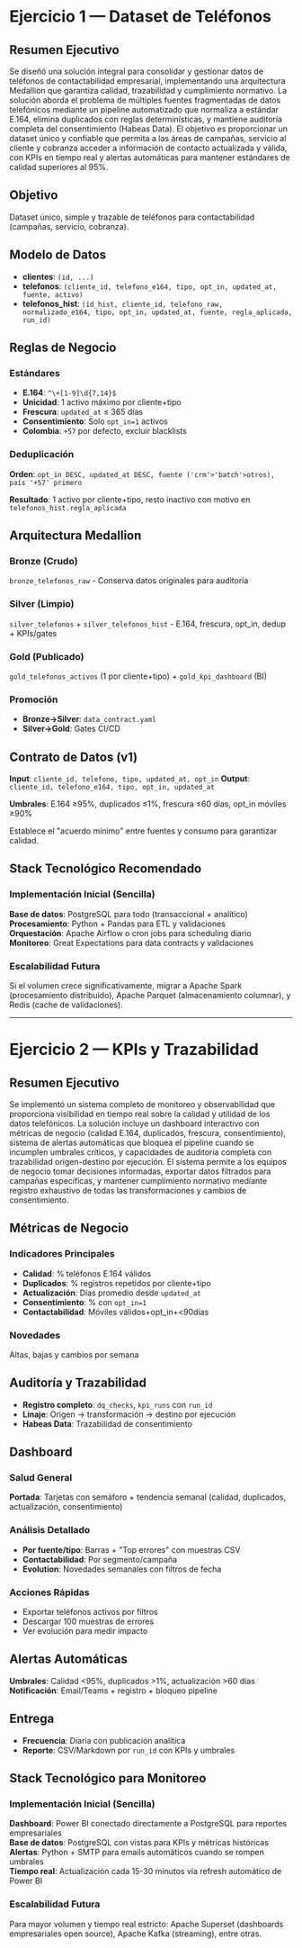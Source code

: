 # Ejercicio 1 — Dataset de Teléfonos

## Resumen Ejecutivo

Se diseñó una solución integral para consolidar y gestionar datos de teléfonos de contactabilidad empresarial, implementando una arquitectura Medallion que garantiza calidad, trazabilidad y cumplimiento normativo. La solución aborda el problema de múltiples fuentes fragmentadas de datos telefónicos mediante un pipeline automatizado que normaliza a estándar E.164, elimina duplicados con reglas determinísticas, y mantiene auditoría completa del consentimiento (Habeas Data). El objetivo es proporcionar un dataset único y confiable que permita a las áreas de campañas, servicio al cliente y cobranza acceder a información de contacto actualizada y válida, con KPIs en tiempo real y alertas automáticas para mantener estándares de calidad superiores al 95%.

## Objetivo
Dataset único, simple y trazable de teléfonos para contactabilidad (campañas, servicio, cobranza).

## Modelo de Datos
- **clientes**: `(id, ...)`
- **telefonos**: `(cliente_id, telefono_e164, tipo, opt_in, updated_at, fuente, activo)`
- **telefonos_hist**: `(id_hist, cliente_id, telefono_raw, normalizado_e164, tipo, opt_in, updated_at, fuente, regla_aplicada, run_id)`

## Reglas de Negocio

### Estándares
- **E.164**: `^\+[1-9]\d{7,14}$`
- **Unicidad**: 1 activo máximo por cliente+tipo
- **Frescura**: `updated_at` ≤ 365 días
- **Consentimiento**: Solo `opt_in=1` activos
- **Colombia**: `+57` por defecto, excluir blacklists

### Deduplicación
**Orden**: `opt_in DESC, updated_at DESC, fuente ('crm'>'batch'>otros), país '+57' primero`

**Resultado**: 1 activo por cliente+tipo, resto inactivo con motivo en `telefonos_hist.regla_aplicada`

## Arquitectura Medallion

### Bronze (Crudo)
`bronze_telefonos_raw` - Conserva datos originales para auditoría

### Silver (Limpio)
`silver_telefonos` + `silver_telefonos_hist` - E.164, frescura, opt_in, dedup + KPIs/gates

### Gold (Publicado)
`gold_telefonos_activos` (1 por cliente+tipo) + `gold_kpi_dashboard` (BI)

### Promoción
- **Bronze→Silver**: `data_contract.yaml`
- **Silver→Gold**: Gates CI/CD

## Contrato de Datos (v1)

**Input**: `cliente_id, telefono, tipo, updated_at, opt_in`
**Output**: `cliente_id, telefono_e164, tipo, opt_in, updated_at`

**Umbrales**: E.164 ≥95%, duplicados ≤1%, frescura ≤60 días, opt_in móviles ≥90%

Establece el "acuerdo mínimo" entre fuentes y consumo para garantizar calidad.

## Stack Tecnológico Recomendado

### Implementación Inicial (Sencilla)
**Base de datos**: PostgreSQL para todo (transaccional + analítico)\
**Procesamiento**: Python + Pandas para ETL y validaciones\
**Orquestación**: Apache Airflow o cron jobs para scheduling diario\
**Monitoreo**: Great Expectations para data contracts y validaciones

### Escalabilidad Futura
Si el volumen crece significativamente, migrar a Apache Spark (procesamiento distribuido), Apache Parquet (almacenamiento columnar), y Redis (cache de validaciones).

---

# Ejercicio 2 — KPIs y Trazabilidad

## Resumen Ejecutivo

Se implementó un sistema completo de monitoreo y observabilidad que proporciona visibilidad en tiempo real sobre la calidad y utilidad de los datos telefónicos. La solución incluye un dashboard interactivo con métricas de negocio (calidad E.164, duplicados, frescura, consentimiento), sistema de alertas automáticas que bloquea el pipeline cuando se incumplen umbrales críticos, y capacidades de auditoría completa con trazabilidad origen-destino por ejecución. El sistema permite a los equipos de negocio tomar decisiones informadas, exportar datos filtrados para campañas específicas, y mantener cumplimiento normativo mediante registro exhaustivo de todas las transformaciones y cambios de consentimiento.

## Métricas de Negocio

### Indicadores Principales
- **Calidad**: % teléfonos E.164 válidos
- **Duplicados**: % registros repetidos por cliente+tipo
- **Actualización**: Días promedio desde `updated_at`
- **Consentimiento**: % con `opt_in=1`
- **Contactabilidad**: Móviles válidos+opt_in+<90días

### Novedades
Altas, bajas y cambios por semana

## Auditoría y Trazabilidad
- **Registro completo**: `dq_checks`, `kpi_runs` con `run_id`
- **Linaje**: Origen → transformación → destino por ejecución
- **Habeas Data**: Trazabilidad de consentimiento

## Dashboard

### Salud General
**Portada**: Tarjetas con semáforo + tendencia semanal (calidad, duplicados, actualización, consentimiento)

### Análisis Detallado
- **Por fuente/tipo**: Barras + "Top errores" con muestras CSV
- **Contactabilidad**: Por segmento/campaña
- **Evolution**: Novedades semanales con filtros de fecha

### Acciones Rápidas
- Exportar teléfonos activos por filtros
- Descargar 100 muestras de errores
- Ver evolución para medir impacto

## Alertas Automáticas
**Umbrales**: Calidad <95%, duplicados >1%, actualización >60 días
**Notificación**: Email/Teams + registro + bloqueo pipeline

## Entrega
- **Frecuencia**: Diaria con publicación analítica
- **Reporte**: CSV/Markdown por `run_id` con KPIs y umbrales

## Stack Tecnológico para Monitoreo

### Implementación Inicial (Sencilla)
**Dashboard**: Power BI conectado directamente a PostgreSQL para reportes empresariales\
**Base de datos**: PostgreSQL con vistas para KPIs y métricas históricas\
**Alertas**: Python + SMTP para emails automáticos cuando se rompen umbrales\
**Tiempo real**: Actualización cada 15-30 minutos via refresh automático de Power BI

### Escalabilidad Futura
Para mayor volumen y tiempo real estricto: Apache Superset (dashboards empresariales open source), Apache Kafka (streaming), entre otras.